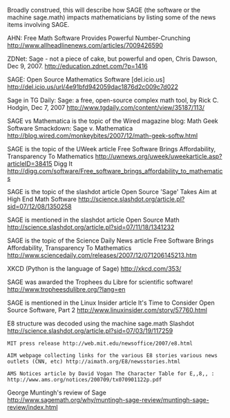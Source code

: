 Broadly construed, this will describe how SAGE (the software or the machine sage.math) impacts mathematicians by listing some of the news items involving SAGE.

  AHN: Free Math Software Provides Powerful Number-Crunching
    http://www.allheadlinenews.com/articles/7009426590

  ZDNet: Sage - not a piece of cake, but powerful and open, Chris Dawson, Dec 9, 2007.
    http://education.zdnet.com/?p=1416

  SAGE: Open Source Mathematics Software [del.icio.us] 
    http://del.icio.us/url/4e91bfd942059dac1876d2c009c7d022

  Sage in TG Daily: Sage: a free, open-source complex math tool, by Rick C. Hodgin, Dec 7, 2007
    http://www.tgdaily.com/content/view/35187/113/

  SAGE vs Mathematica is the topic of the Wired magazine blog:
    Math Geek Software Smackdown: Sage v. Mathematica http://blog.wired.com/monkeybites/2007/12/math-geek-softw.html

  SAGE is the topic of the UWeek article
    Free Software Brings Affordability, Transparency To Mathematics http://uwnews.org/uweek/uweekarticle.asp?articleID=38415
    Digg It http://digg.com/software/Free_software_brings_affordability_to_mathematics

  SAGE is the topic of the slashdot article
     Open Source 'Sage' Takes Aim at High End Math Software http://science.slashdot.org/article.pl?sid=07/12/08/1350258
  
  SAGE is mentioned in the slashdot article
     Open Source Math http://science.slashdot.org/article.pl?sid=07/11/18/1341232

  SAGE is the topic of the Science Daily News article
    Free Software Brings Affordability, Transparency To Mathematics http://www.sciencedaily.com/releases/2007/12/071206145213.htm

  XKCD (Python is the language of Sage)
    http://xkcd.com/353/

  SAGE was awarded the Trophees du Libre for scientific software!
    http://www.tropheesdulibre.org/?lang=en

  SAGE is mentioned in the Linux Insider article
    It's Time to Consider Open Source Software, Part 2 http://www.linuxinsider.com/story/57760.html

  E8 structure was decoded using the machine sage.math 
    Slashdot http://science.slashdot.org/article.pl?sid=07/03/19/117259

    MIT press release http://web.mit.edu/newsoffice/2007/e8.html

    AIM webpage collecting links for the various E8 stories various news outlets (CNN, etc) http://aimath.org/E8/newsstories.html

    AMS Notices article by David Vogan The Character Table for E,,8,, : http://www.ams.org/notices/200709/tx070901122p.pdf

  George Muntingh's review of Sage
    http://www.sagemath.org/why/muntingh-sage-review/muntingh-sage-review/index.html
